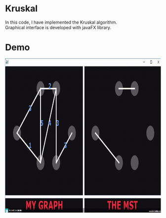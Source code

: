 # Kruskal

In this code, I have implemented the Kruskal algorithm. </br>
Graphical interface is developed with javaFX library.

# Demo
<img src="https://github.com/taravatp/Kruskal/blob/main/demo.gif" width="900" height="500">
